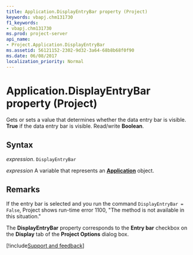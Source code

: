 ```yaml
---
title: Application.DisplayEntryBar property (Project)
keywords: vbapj.chm131730
f1_keywords:
- vbapj.chm131730
ms.prod: project-server
api_name:
- Project.Application.DisplayEntryBar
ms.assetid: 56121152-2302-9d32-3a64-68b8b68f0f90
ms.date: 06/08/2017
localization_priority: Normal
---
```



# Application.DisplayEntryBar property (Project)

Gets or sets a value that determines whether the data entry bar is visible.  **True** if the data entry bar is visible. Read/write **Boolean**.


## Syntax

_expression_. `DisplayEntryBar`

_expression_ A variable that represents an **[Application](Project.Application.md)** object.


## Remarks

If the entry bar is selected and you run the command  `DisplayEntryBar = False`, Project shows run-time error 1100, "The method is not available in this situation."

The  **DisplayEntryBar** property corresponds to the **Entry bar** checkbox on the **Display** tab of the **Project Options** dialog box.

[!include[Support and feedback](~/includes/feedback-boilerplate.md)]
